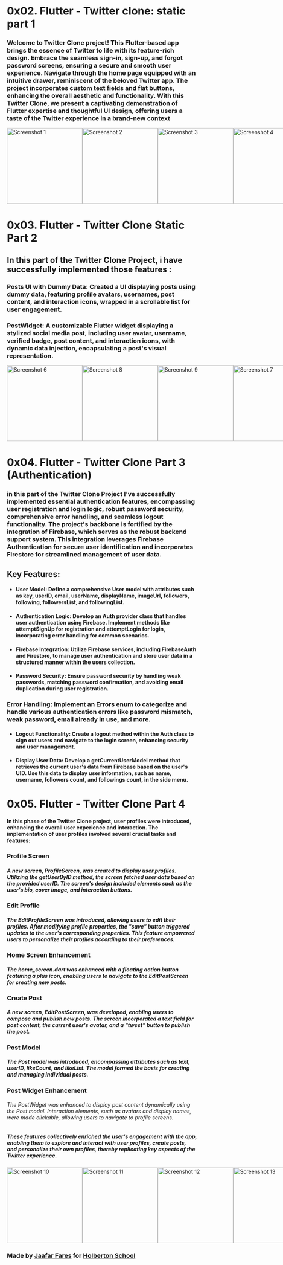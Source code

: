 # 0x02. Flutter - Twitter clone: static part 1



### Welcome to Twitter Clone project! This Flutter-based app brings the essence of Twitter to life with its feature-rich design. Embrace the seamless sign-in, sign-up, and forgot password screens, ensuring a secure and smooth user experience. Navigate through the home page equipped with an intuitive drawer, reminiscent of the beloved Twitter app. The project incorporates custom text fields and flat buttons, enhancing the overall aesthetic and functionality. With this Twitter Clone, we present a captivating demonstration of Flutter expertise and thoughtful UI design, offering users a taste of the Twitter experience in a brand-new context

<div style="display: flex; justify-content: space-between;">
  <img src="1.png" alt="Screenshot 1"  width="200">
  <img src="2.png" alt="Screenshot 2"  width="200">
  <img src="3.png" alt="Screenshot 3"  width="200">
  <img src="4.png" alt="Screenshot 4"  width="200">
  <img src="5.png" alt="Screenshot 5" width="200">
</div>


# 0x03. Flutter - Twitter Clone Static Part 2


## In this part of the Twitter Clone Project, i have  successfully implemented those features :

### Posts UI with Dummy Data: Created a UI displaying posts using dummy data, featuring profile avatars, usernames, post content, and interaction icons, wrapped in a scrollable list for user engagement.

### PostWidget: A customizable Flutter widget displaying a stylized social media post, including user avatar, username, verified badge, post content, and interaction icons, with dynamic data injection, encapsulating a post's visual representation.


<div style="display: flex; justify-content: space-between;">
  <img src="6.png" alt="Screenshot 6" width="200"/>
  <img src="8.png" alt="Screenshot 8" width="200"/>
  <img src="9.png" alt="Screenshot 9" width="200"/>
  <img src="7.png" alt="Screenshot 7" width="200"/>

</div>


# 0x04. Flutter - Twitter Clone Part 3 (Authentication)
### in this part of the Twitter Clone Project I've successfully implemented essential authentication features, encompassing user registration and login logic, robust password security, comprehensive error handling, and seamless logout functionality. The project's backbone is fortified by the integration of Firebase, which serves as the robust backend support system. This integration leverages Firebase Authentication for secure user identification and incorporates Firestore for streamlined management of user data.

## Key Features:

* #### User Model: Define a comprehensive User model with attributes such as key, userID, email, userName, displayName, imageUrl, followers, following, followersList, and followingList.

* #### Authentication Logic: Develop an Auth provider class that handles user authentication using Firebase. Implement methods like attemptSignUp for registration and attemptLogin for login, incorporating error handling for common scenarios.

* #### Firebase Integration: Utilize Firebase services, including FirebaseAuth and Firestore, to manage user authentication and store user data in a structured manner within the users collection.

* #### Password Security: Ensure password security by handling weak passwords, matching password confirmation, and avoiding email duplication during user registration.

### Error Handling: Implement an Errors enum to categorize and handle various authentication errors like password mismatch, weak password, email already in use, and more.

* #### Logout Functionality: Create a logout method within the Auth class to sign out users and navigate to the login screen, enhancing security and user management.

* #### Display User Data: Develop a getCurrentUserModel method that retrieves the current user's data from Firebase based on the user's UID. Use this data to display user information, such as name, username, followers count, and followings count, in the side menu.





# 0x05. Flutter - Twitter Clone Part 4




#### In this phase of the Twitter Clone project, user profiles were introduced, enhancing the overall user experience and interaction. The implementation of user profiles involved several crucial tasks and features:

### Profile Screen
##### A new screen, ProfileScreen, was created to display user profiles. Utilizing the getUserByID method, the screen fetched user data based on the provided userID. The screen's design included elements such as the user's bio, cover image, and interaction buttons.

### Edit Profile
##### The EditProfileScreen was introduced, allowing users to edit their profiles. After modifying profile properties, the "save" button triggered updates to the user's corresponding properties. This feature empowered users to personalize their profiles according to their preferences.

### Home Screen Enhancement
##### The home_screen.dart was enhanced with a floating action button featuring a plus icon, enabling users to navigate to the EditPostScreen for creating new posts.

### Create Post
##### A new screen, EditPostScreen, was developed, enabling users to compose and publish new posts. The screen incorporated a text field for post content, the current user's avatar, and a "tweet" button to publish the post.

### Post Model
##### The Post model was introduced, encompassing attributes such as text, userID, likeCount, and likeList. The model formed the basis for creating and managing individual posts.

### Post Widget Enhancement
###### The PostWidget was enhanced to display post content dynamically using the Post model. Interaction elements, such as avatars and display names, were made clickable, allowing users to navigate to profile screens.

##### These features collectively enriched the user's engagement with the app, enabling them to explore and interact with user profiles, create posts, and personalize their own profiles, thereby replicating key aspects of the Twitter experience.


<div style="display: flex; justify-content: space-between;">
  <img src="10.png" alt="Screenshot 10" width="200"/>
  <img src="11.png" alt="Screenshot 11" width="200"/>
  <img src="12.png" alt="Screenshot 12" width="200"/>
  <img src="13.png" alt="Screenshot 13" width="200"/>

</div>


### Made by [Jaafar Fares](https://jaafarfares.github.io/) for [Holberton School](https://www.holbertonschool.com/)



